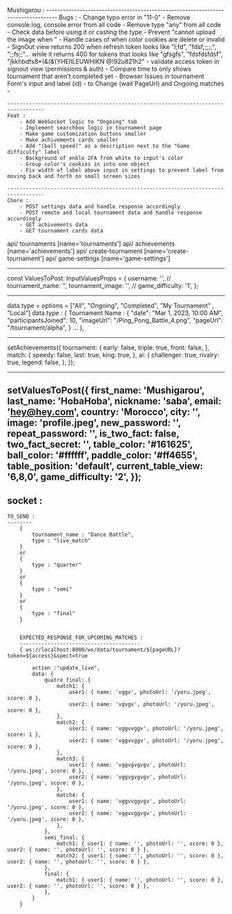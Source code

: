  Mushigarou :
    ----------------------------------------------------------------------------------
    Bugs :
        - Change typo error in "11-0"
        - Remove console.log, console.error from all code
        - Remove type "any" from all code
        - Check data before using it or casting the type
        - Prevent "cannot upload the image when "
        - Handle cases of when color cookies are delete or invalid
        - SignOut view returns 200 when refresh token looks like "l;fd", "fdsf;;;;;", ";;fs;;"...
            while it returns 400 for tokens that looks like "gfsgfs", "fdsfdsfdsf", "jkkhbdfs8*(&*(&*(YHEIILEUWHIKN @!92u821h2"
        - validate access token in signout view (permissions & auth)
        - Compare time to only shows tournament that aren't completed yet
        - Browser Issues in tournament Form's input and label (id)
        - to Change (wait PageUrl) and Ongoing matches
            - <LiveTournamentMatches user1={data.data.final.match1.user1} user2={data.data.final.match1.user2}/>
 

    ----------------------------------------------------------------------------------
    Feat :
        - Add WebSocket logic to "Ongoing" tab
        - Implement searchbox logic in tournament page
        - Make game customization buttons smaller
        - Make achivements cards smaller
        - Add "(ball speed)" as a description next to the "Game difficulty" label
        - Background of enble 2FA from white to input's color
        - Group color's cookies in into one object
        - Fix width of label above input in settings to prevent label from moving back and forth on small screen sizes

    ----------------------------------------------------------------------------------
    Chore :
        - POST settings data and handle response accordingly
        - POST remote and local tournament data and handle response accordingly
        - GET achivements data
        - GET tournament cards data

api/ tournaments [name='tournaments']
api/ achievements [name='achievements']
api/ create-tournament [name='create-tournament']
api/ game-settings [name='game-settings']


----------------------------------------------------------
const ValuesToPost: InputValuesProps = {
    username: '', //
    tournament_name: '',
    tournament_image: '', //
    game_difficulty: '1',
};

----------------------------------------------------------
data.type = options = ["All", "Ongoing", "Completed", "My Tournament" , "Local"]
data.type : {
    Tournament Name : {
      "date": "Mar 1, 2023, 10:00 AM",
      "participantsJoined": 10,
      "imageUrl": "/Ping_Pong_Battle_4.png",
      "pageUrl": "/tournament/alpha",
    }
    ...
  },

----------------------------------------------------------
 setAchievements({
                    tournament: {
                        early: false,
                        triple: true,
                        front: false,
                    },
                    match: {
                        speedy: false,
                        last: true,
                        king: true,
                    },
                    ai: {
                        challenger: true,
                        rivalry: true,
                        legend: false,
                    },
                });

----------------------------------------------------------
setValuesToPost({
            first_name: 'Mushigarou',
            last_name: 'HobaHoba',
            nickname: 'saba',
            email: 'hey@hey.com',
            country: 'Morocco',
            city: '',
            image: 'profile.jpeg',
            new_password: '',
            repeat_password: '',
            is_two_fact: false,
            two_fact_secret: '',
            table_color: '#161625',
            ball_color: '#ffffff',
            paddle_color: '#ff4655',
            table_position: 'default',
            current_table_view: '6,8,0',
            game_difficulty: '2',
        });
----------------------------------------------------------



socket :
--------
    TO_SEND :
    --------
        {
            tournament_name : "Dance Battle",
            type : "live_match"
        }
        or
        {
            type : "quarter"
        }
        or
        {
            type : "semi"
        }
        or
        {
            type : "final"
        }

        
        EXPECTED_RESPONSE_FOR_UPCOMING_MATCHES :
        ---------------------------------------
        { ws://localhost:8000/ws/data/tournament/${pageURL}?token=${access}&spect=true
        
            action :"update_live",
            data: {
                quatre_final: {
                    match1: {
                        user1: { name: 'vggv', photoUrl: '/yoru.jpeg', score: 0 },
                        user2: { name: 'vgvgv', photoUrl: '/yoru.jpeg', score: 0 },
                    },
                    match2: {
                        user1: { name: 'vggvvggv', photoUrl: '/yoru.jpeg', score: 1 },
                        user2: { name: 'vggvvggv', photoUrl: '/yoru.jpeg', score: 0 },
                    },
                    match3: {
                        user1: { name: 'vggvgvgvgv', photoUrl: '/yoru.jpeg', score: 0 },
                        user2: { name: 'vggvgvgvgv', photoUrl: '/yoru.jpeg', score: 0 },
                    },
                    match4: {
                        user1: { name: 'vggvvggvgv', photoUrl: '/yoru.jpeg', score: 0 },
                        user2: { name: 'vggvvggvgv', photoUrl: '/yoru.jpeg', score: 0 },
                    },
                },
                semi_final: {
                    match1: { user1: { name: '', photoUrl: '', score: 0 }, user2: { name: '', photoUrl: '', score: 0 } },
                    match2: { user1: { name: '', photoUrl: '', score: 0 }, user2: { name: '', photoUrl: '', score: 0 } },
                },
                final: {
                    match1: { user1: { name: '', photoUrl: '', score: 0 }, user2: { name: '', photoUrl: '', score: 0 } },
                },
            }
        }